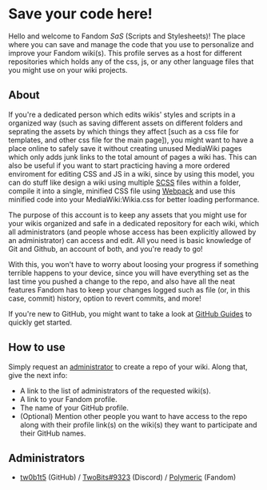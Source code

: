 # Save your code here!

Hello and welcome to Fandom *SaS* (Scripts and Stylesheets)! The place where you can save and manage the code that you use to personalize and improve your Fandom wiki(s). This profile serves as a host for different repositories which holds any of the css, js, or any other language files that you might use on your wiki projects.

## About

If you're a dedicated person which edits wikis' styles and scripts in a organized way (such as saving different assets on different folders and seprating the assets by which things they affect [such as a css file for templates, and other css file for the main page]), you might want to have a place online to safely save it without creating unused MediaWiki pages which only adds junk links to the total amount of pages a wiki has. This can also be useful if you want to start practicing having a more ordered enviroment for editing CSS and JS in a wiki, since by using this model, you can do stuff like design a wiki using multiple [SCSS](https://sass-lang.com/documentation/syntax) files within a folder, compile it into a single, minified CSS file using [Webpack](https://webpack.js.org/) and use this minified code into your MediaWiki:Wikia.css for better loading performance.

The purpose of this account is to keep any assets that you might use for your wikis organized and safe in a dedicated repository for each wiki, which all administrators (and people whose access has been explicitly allowed by an administrator) can access and edit. All you need is basic knowledge of Git and Github, an account of both, and you're ready to go!

With this, you won't have to worry about loosing your progress if something terrible happens to your device, since you will have everything set as the last time you pushed a change to the repo, and also have all the neat features Fandom has to keep your changes logged such as file (or, in this case, commit) history, option to revert commits, and more!

If you're new to GitHub, you might want to take a look at [GitHub Guides](https://guides.github.com/) to quickly get started.

## How to use

Simply request an [administrator](#administrators) to create a repo of your wiki. Along that, give the next info:

* A link to the list of administrators of the requested wiki(s).
* A link to your Fandom profile.
* The name of your GitHub profile.
* (Optional) Mention other people you want to have access to the repo along with their profile link(s) on the wiki(s) they want to participate and their GitHub names.

## Administrators

* [tw0b1t5](https://github.com/tw0b1t5) (GitHub) / [TwoBits#9323](https://discord.com/users/646691839440584739) (Discord) / [Polymeric](https://c.fandom.com/User:Polymeric) (Fandom)
